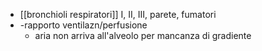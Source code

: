 - [[bronchioli respiratori]] I, II, III, parete, fumatori
- -rapporto ventilazn/perfusione
	- aria non arriva all'alveolo per mancanza di gradiente
